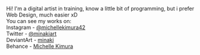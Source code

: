 Hi!
I'm a digital artist in training, know a little bit of programming, but i prefer Web Design, much easier xD <br>
You can see my works on:<br>
Instagram - <a href="https://instagram.com/michellekimura42">@michellekimura42</a><br>
Twitter - <a href="https://twitter.com/minakiart">@minakiart</a><br>
DeviantArt - <a href="https://www.deviantart.com/minaki">minaki</a><br>
Behance - <a href="https://www.behance.net/michellekimura/projects">Michelle Kimura</a>
